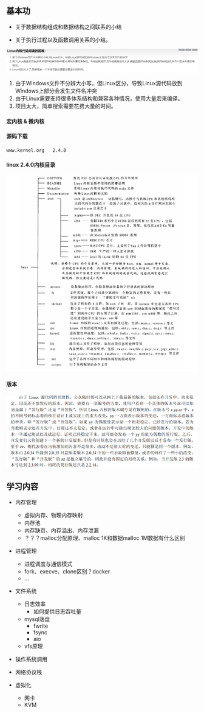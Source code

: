 ## 基本功

- 关于数据结构组成和数据结构之间联系的小结

- 关于执行过程以及函数调用关系的小结。

![image-20220929150010415](../typora-user-images/image-20220929150010415.png)

1. 由于Windows文件不分辨大小写，但Linux区分，导致Linux源代码放到Windows上部分会发生文件名冲突
2. 由于Linux需要支持很多体系结构和兼容各种情况，使用大量宏来编译。
3. 项目太大，简单搜索需要花费大量的时间。

#### 宏内核 & 微内核

#### 源码下载

```
www.kernel.org   2.4.0
```

#### linux 2.4.0内核目录

![image-20220929111324224](../typora-user-images/image-20220929111324224.png)

#### 版本

![image-20220929112414565](../typora-user-images/image-20220929112414565.png)

## 学习内容

- 内存管理
  - 虚拟内存、物理内存映射
  - 内存池
  - 内存缺页、内存溢出、内存泄漏
  - ？？？malloc分配原理、malloc 1K和数据malloc 1M数据有什么区别

- 进程管理
  - 进程调度与通信模式
  - fork、execve、clone区别？docker
  - ...
- 文件系统
  - 日志效率
    - 如何提供日志吞吐量
  - mysql落盘
    - fwrite
    - fsync
    - aio
  - vfs原理
- 操作系统调用
- 网络协议栈
- 虚拟化
  - 网卡
  - KVM